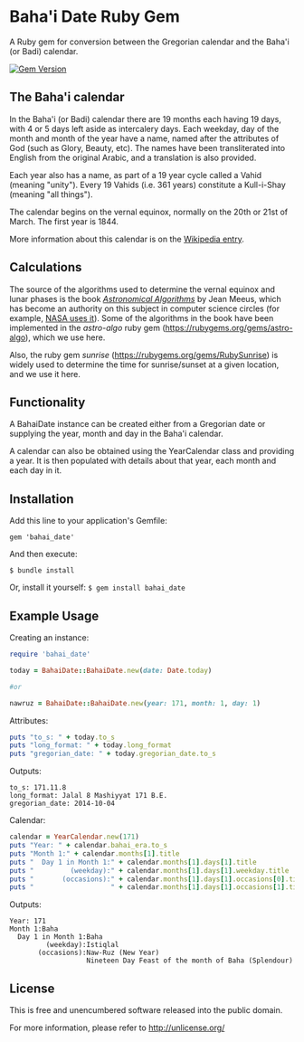 Baha'i Date Ruby Gem
====================
A Ruby gem for conversion between the Gregorian calendar and the Baha'i (or Badi) calendar.

[![Gem Version](https://badge.fury.io/rb/bahai_date.png)](http://badge.fury.io/rb/bahai_date)


The Baha'i calendar
-------------------
In the Baha'i (or Badi) calendar there are 19 months each having 19 days, with 4 or 5 days left aside as intercalery days. Each weekday, day of the month and month of the year have a name, named after the attributes of God (such as Glory, Beauty, etc). The names have been transliterated into English from the original Arabic, and a translation is also provided.

Each year also has a name, as part of a 19 year cycle called a Vahid (meaning "unity"). Every 19 Vahids (i.e. 361 years) constitute a Kull-i-Shay (meaning "all things"). 

The calendar begins on the vernal equinox, normally on the 20th or 21st of March. The first year is 1844.

More information about this calendar is on the [Wikipedia entry](http://en.wikipedia.org/wiki/Bah%C3%A1'%C3%AD_calendar).


Calculations
------------
The source of the algorithms used to determine the vernal equinox and lunar
phases is the book [*Astronomical Algorithms*](http://www.willbell.com/math/mc1.htm) by Jean Meeus, which has become an authority on this subject in computer science circles (for example, [NASA uses it](http://eclipse.gsfc.nasa.gov/phase/phasecat.html)). Some of the algorithms in the book have been implemented in the *astro-algo* ruby
gem (https://rubygems.org/gems/astro-algo), which we use here.

Also, the ruby gem *sunrise* (https://rubygems.org/gems/RubySunrise) is widely used to determine the time for sunrise/sunset at a given location, and we use it here.


Functionality
-------------
A BahaiDate instance can be created either from a Gregorian date or supplying the year, month and day in the Baha'i calendar.

A calendar can also be obtained using the YearCalendar class and providing a year. It is then populated with details about that year, each month and each day in it.


Installation
------------
Add this line to your application's Gemfile:

`gem 'bahai_date'`

And then execute:

`$ bundle install`

Or, install it yourself:
`$ gem install bahai_date`


Example Usage
-------------
Creating an instance:
```ruby
require 'bahai_date'

today = BahaiDate::BahaiDate.new(date: Date.today)

#or

nawruz = BahaiDate::BahaiDate.new(year: 171, month: 1, day: 1)
```

Attributes:
```ruby
puts "to_s: " + today.to_s
puts "long_format: " + today.long_format
puts "gregorian_date: " + today.gregorian_date.to_s
```
Outputs:
```
to_s: 171.11.8
long_format: Jalal 8 Mashiyyat 171 B.E.
gregorian_date: 2014-10-04
```

Calendar:
```ruby
calendar = YearCalendar.new(171)
puts "Year: " + calendar.bahai_era.to_s
puts "Month 1:" + calendar.months[1].title
puts "  Day 1 in Month 1:" + calendar.months[1].days[1].title
puts "         (weekday):" + calendar.months[1].days[1].weekday.title
puts "       (occasions):" + calendar.months[1].days[1].occasions[0].title
puts "                   " + calendar.months[1].days[1].occasions[1].title
```
Outputs:
```
Year: 171
Month 1:Baha
  Day 1 in Month 1:Baha
         (weekday):Istiqlal
       (occasions):Naw-Ruz (New Year)
                   Nineteen Day Feast of the month of Baha (Splendour)
```


License
-------
This is free and unencumbered software released into the public domain.

For more information, please refer to <http://unlicense.org/>

